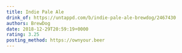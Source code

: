 ```yaml
---
title: Indie Pale Ale
drink_of: https://untappd.com/b/indie-pale-ale-brewdog/2467430
authors: BrewDog
date: 2018-12-29T20:59:19+0000
rating: 3.25
posting_method: https://ownyour.beer
---
```


